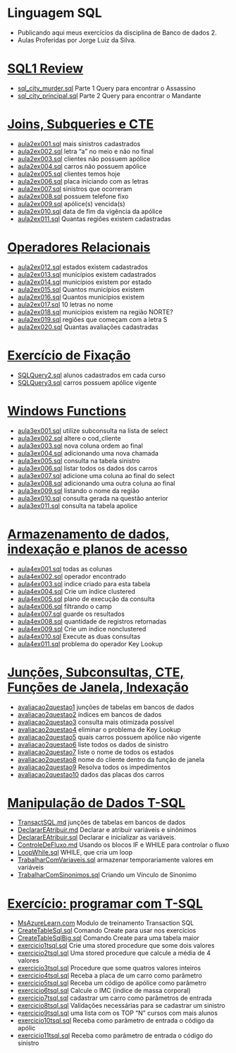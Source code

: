 # Linguagem SQL
- Publicando aqui meus exercícios da disciplina de Banco de dados 2.
- Aulas Proferidas por Jorge Luiz da Silva.
# [SQL1 Review](https://github.com/hqnicolas/DataBase-Level2-SQL/tree/main/Review)
- [sql_city_murder.sql](https://github.com/hqnicolas/DataBase-Level2-SQL/blob/main/Review/sql_city_murder.sql) Parte 1 Query para encontrar o Assassino
- [sql_city_principal.sql](https://github.com/hqnicolas/DataBase-Level2-SQL/blob/main/Review/sql_city_principal.sql) Parte 2 Query para encontrar o Mandante

# [Joins, Subqueries e CTE](https://github.com/hqnicolas/DataBase-Level2-SQL/tree/main/Joins%20Subqueries%20e%20CTE) 
- [aula2ex001.sql](https://github.com/hqnicolas/DataBase-Level2-SQL/blob/main/Joins%20Subqueries%20e%20CTE/aula2ex001.sql) mais sinistros cadastrados
- [aula2ex002.sql](https://github.com/hqnicolas/DataBase-Level2-SQL/blob/main/Joins%20Subqueries%20e%20CTE/aula2ex002.sql) letra “a” no meio e não no final
- [aula2ex003.sql](https://github.com/hqnicolas/DataBase-Level2-SQL/blob/main/Joins%20Subqueries%20e%20CTE/aula2ex003.sql) clientes não possuem apólice
- [aula2ex004.sql](https://github.com/hqnicolas/DataBase-Level2-SQL/blob/main/Joins%20Subqueries%20e%20CTE/aula2ex004.sql) carros não possuem apólice
- [aula2ex005.sql](https://github.com/hqnicolas/DataBase-Level2-SQL/blob/main/Joins%20Subqueries%20e%20CTE/aula2ex005.sql) clientes temos hoje 
- [aula2ex006.sql](https://github.com/hqnicolas/DataBase-Level2-SQL/blob/main/Joins%20Subqueries%20e%20CTE/aula2ex006.sql) placa iniciando com as letras
- [aula2ex007.sql](https://github.com/hqnicolas/DataBase-Level2-SQL/blob/main/Joins%20Subqueries%20e%20CTE/aula2ex007.sql) sinistros que ocorreram
- [aula2ex008.sql](https://github.com/hqnicolas/DataBase-Level2-SQL/blob/main/Joins%20Subqueries%20e%20CTE/aula2ex008.sql) possuem telefone fixo
- [aula2ex009.sql](https://github.com/hqnicolas/DataBase-Level2-SQL/blob/main/Joins%20Subqueries%20e%20CTE/aula2ex009.sql) apólice(s) vencida(s)
- [aula2ex010.sql](https://github.com/hqnicolas/DataBase-Level2-SQL/blob/main/Joins%20Subqueries%20e%20CTE/aula2ex010.sql) data de fim da vigência da apólice
- [aula2ex011.sql](https://github.com/hqnicolas/DataBase-Level2-SQL/blob/main/Joins%20Subqueries%20e%20CTE/aula2ex011.sql) Quantas regiões existem cadastradas

# [Operadores Relacionais](https://github.com/hqnicolas/DataBase-Level2-SQL/blob/main/Operadores%20Relacionais/README.md)
- [aula2ex012.sql](https://github.com/hqnicolas/DataBase-Level2-SQL/blob/main/Operadores%20Relacionais/aula2ex012.sql) estados existem cadastrados
- [aula2ex013.sql](https://github.com/hqnicolas/DataBase-Level2-SQL/blob/main/Operadores%20Relacionais/aula2ex013.sql)  municípios existem cadastrados
- [aula2ex014.sql](https://github.com/hqnicolas/DataBase-Level2-SQL/blob/main/Operadores%20Relacionais/aula2ex014.sql) municípios existem por estado
- [aula2ex015.sql](https://github.com/hqnicolas/DataBase-Level2-SQL/blob/main/Operadores%20Relacionais/aula2ex015.sql)  Quantos municípios existem 
- [aula2ex016.sql](https://github.com/hqnicolas/DataBase-Level2-SQL/blob/main/Operadores%20Relacionais/aula2ex016.sql) Quantos municípios existem
- [aula2ex017.sql](https://github.com/hqnicolas/DataBase-Level2-SQL/blob/main/Operadores%20Relacionais/aula2ex017.sql) 10 letras no nome
- [aula2ex018.sql](https://github.com/hqnicolas/DataBase-Level2-SQL/blob/main/Operadores%20Relacionais/aula2ex018.sql) municípios existem na região NORTE?
- [aula2ex019.sql](https://github.com/hqnicolas/DataBase-Level2-SQL/blob/main/Operadores%20Relacionais/aula2ex019.sql)  regiões que começam com a letra S
- [aula2ex020.sql](https://github.com/hqnicolas/DataBase-Level2-SQL/blob/main/Operadores%20Relacionais/aula2ex020.sql) Quantas avaliações cadastradas

# [Exercício de Fixação](https://github.com/hqnicolas/DataBase-Level2-SQL/tree/main/Exerc%C3%ADcio%20de%20Fixa%C3%A7%C3%A3o)
- [SQLQuery2.sql](https://github.com/hqnicolas/DataBase-Level2-SQL/blob/main/Exerc%C3%ADcio%20de%20Fixa%C3%A7%C3%A3o/SQLQuery2.sql) alunos cadastrados em cada curso
- [SQLQuery3.sql](https://github.com/hqnicolas/DataBase-Level2-SQL/blob/main/Exerc%C3%ADcio%20de%20Fixa%C3%A7%C3%A3o/SQLQuery3.sql) carros possuem apólice vigente

# [Windows Functions](https://github.com/hqnicolas/DataBase-Level2-SQL/tree/main/Windows%20Functions)  
- [aula3ex001.sql](https://github.com/hqnicolas/DataBase-Level2-SQL/blob/main/Windows%20Functions/aula3ex001.sql) utilize subconsulta na lista de select
- [aula3ex002.sql](https://github.com/hqnicolas/DataBase-Level2-SQL/blob/main/Windows%20Functions/aula3ex002.sql) altere o cod_cliente
- [aula3ex003.sql](https://github.com/hqnicolas/DataBase-Level2-SQL/blob/main/Windows%20Functions/aula3ex003.sql) nova coluna ordem ao final 
- [aula3ex004.sql](https://github.com/hqnicolas/DataBase-Level2-SQL/blob/main/Windows%20Functions/aula3ex004.sql) adicionando uma nova chamada
- [aula3ex005.sql](https://github.com/hqnicolas/DataBase-Level2-SQL/blob/main/Windows%20Functions/aula3ex005.sql) consulta na tabela sinistro 
- [aula3ex006.sql](https://github.com/hqnicolas/DataBase-Level2-SQL/blob/main/Windows%20Functions/aula3ex006.sql) listar todos os dados dos carros 
- [aula3ex007.sql](https://github.com/hqnicolas/DataBase-Level2-SQL/blob/main/Windows%20Functions/aula3ex007.sql) adicione uma coluna ao final do select
- [aula3ex008.sql](https://github.com/hqnicolas/DataBase-Level2-SQL/blob/main/Windows%20Functions/aula3ex008.sql) adicionando uma outra coluna ao final
- [aula3ex009.sql](https://github.com/hqnicolas/DataBase-Level2-SQL/blob/main/Windows%20Functions/aula3ex009.sql) listando o nome da região
- [aula3ex010.sql](https://github.com/hqnicolas/DataBase-Level2-SQL/blob/main/Windows%20Functions/aula3ex010.sql) consulta gerada na questão anterior
- [aula3ex011.sql](https://github.com/hqnicolas/DataBase-Level2-SQL/blob/main/Windows%20Functions/aula3ex011.sql) consulta na tabela apolice

# [Armazenamento de dados, indexação e planos de acesso](https://github.com/hqnicolas/DataBase-Level2-SQL/tree/main/Criar%20Indices)
- [aula4ex001.sql](https://github.com/hqnicolas/DataBase-Level2-SQL/blob/main/Criar%20Indices/aula4ex001.sql) todas as colunas
- [aula4ex002.sql](https://github.com/hqnicolas/DataBase-Level2-SQL/blob/main/Criar%20Indices/aula4ex002.sql) operador encontrado
- [aula4ex003.sql](https://github.com/hqnicolas/DataBase-Level2-SQL/blob/main/Criar%20Indices/aula4ex003.sql) indice criado para esta tabela
- [aula4ex004.sql](https://github.com/hqnicolas/DataBase-Level2-SQL/blob/main/Criar%20Indices/aula4ex004.sql) Crie um índice clustered
- [aula4ex005.sql](https://github.com/hqnicolas/DataBase-Level2-SQL/blob/main/Criar%20Indices/aula4ex005.sql) plano de execução da consulta
- [aula4ex006.sql](https://github.com/hqnicolas/DataBase-Level2-SQL/blob/main/Criar%20Indices/aula4ex006.sql) filtrando o camp
- [aula4ex007.sql](https://github.com/hqnicolas/DataBase-Level2-SQL/blob/main/Criar%20Indices/aula4ex007.sql) guarde os resultados
- [aula4ex008.sql](https://github.com/hqnicolas/DataBase-Level2-SQL/blob/main/Criar%20Indices/aula4ex008.sql) quantidade de registros retornadas
- [aula4ex009.sql](https://github.com/hqnicolas/DataBase-Level2-SQL/blob/main/Criar%20Indices/aula4ex009.sql) Crie um índice nonclustered
- [aula4ex010.sql](https://github.com/hqnicolas/DataBase-Level2-SQL/blob/main/Criar%20Indices/aula4ex010.sql) Execute as duas consultas
- [aula4ex011.sql](https://github.com/hqnicolas/DataBase-Level2-SQL/blob/main/Criar%20Indices/aula4ex011.sql) problema do operador Key Lookup

# [Junções, Subconsultas, CTE, Funções de Janela, Indexação](https://github.com/hqnicolas/DataBase-Level2-SQL/blob/main/Avalia%C3%A7%C3%A3o%201/avaliacao2.pdf)
- [avaliacao2questao1](https://github.com/hqnicolas/DataBase-Level2-SQL/blob/main/Avalia%C3%A7%C3%A3o%201/avaliacao2questao1.sql) junções de tabelas em bancos de dados
- [avaliacao2questao2](https://github.com/hqnicolas/DataBase-Level2-SQL/blob/main/Avalia%C3%A7%C3%A3o%201/avaliacao2questao2.sql) índices em bancos de dados
- [avaliacao2questao3](https://github.com/hqnicolas/DataBase-Level2-SQL/blob/main/Avalia%C3%A7%C3%A3o%201/avaliacao2questao3.sql) consulta mais otimizada possível 
- [avaliacao2questao4](https://github.com/hqnicolas/DataBase-Level2-SQL/blob/main/Avalia%C3%A7%C3%A3o%201/avaliacao2questao4.sql) eliminar o problema de Key Lookup
- [avaliacao2questao5](https://github.com/hqnicolas/DataBase-Level2-SQL/blob/main/Avalia%C3%A7%C3%A3o%201/avaliacao2questao5.sql) quais carros possuem apólice não vigente
- [avaliacao2questao6](https://github.com/hqnicolas/DataBase-Level2-SQL/blob/main/Avalia%C3%A7%C3%A3o%201/avaliacao2questao6.sql) liste todos os dados de sinistro
- [avaliacao2questao7](https://github.com/hqnicolas/DataBase-Level2-SQL/blob/main/Avalia%C3%A7%C3%A3o%201/avaliacao2questao7.sql) liste o nome de todos os estados
- [avaliacao2questao8](https://github.com/hqnicolas/DataBase-Level2-SQL/blob/main/Avalia%C3%A7%C3%A3o%201/avaliacao2questao8.sql) nome do cliente dentro da função de janela
- [avaliacao2questao9](https://github.com/hqnicolas/DataBase-Level2-SQL/blob/main/Avalia%C3%A7%C3%A3o%201/avaliacao2questao9.sql) Resolva todos os impedimentos
- [avaliacao2questao10](https://github.com/hqnicolas/DataBase-Level2-SQL/blob/main/Avalia%C3%A7%C3%A3o%201/avaliacao2questao10.sql) dados das placas dos carros

# [Manipulação de Dados T-SQL](https://github.com/hqnicolas/DataBase-Level2-SQL/tree/main/Declarar%20e%20Atribuir)
- [TransactSQL.md](https://github.com/hqnicolas/DataBase-Level2-SQL/blob/main/Declarar%20e%20Atribuir/T-SQL.md) junções de tabelas em bancos de dados
- [DeclararEAtribuir.md](https://github.com/hqnicolas/DataBase-Level2-SQL/blob/main/Declarar%20e%20Atribuir/declarar_e_atribuir.md) Declarar e atribuir variáveis e sinônimos
- [DeclararEAtribuir.sql](https://github.com/hqnicolas/DataBase-Level2-SQL/blob/main/Declarar%20e%20Atribuir/declarar_e_atribuir.sql) Declarar e inicializar as variáveis.
- [ControleDeFluxo.md](https://github.com/hqnicolas/DataBase-Level2-SQL/blob/main/Controle%20de%20Fluxo/controle_de_fluxo.md) Usando os blocos IF e WHILE para controlar o fluxo
- [LoopWhile.sql](https://github.com/hqnicolas/DataBase-Level2-SQL/blob/main/Controle%20de%20Fluxo/loop_while.sql)  WHILE, que cria um loop
- [TrabalharComVariaveis.sql](https://github.com/hqnicolas/DataBase-Level2-SQL/blob/main/Controle%20de%20Fluxo/trabalhar_com_variaveis.sql) armazenar temporariamente valores em variáveis
- [TrabalharComSinonimos.sql](https://github.com/hqnicolas/DataBase-Level2-SQL/blob/main/Controle%20de%20Fluxo/trabalho_com_sinonimos.sql) Criando um Vínculo de Sinonimo

# [Exercício: programar com T-SQL](https://raw.githubusercontent.com/hqnicolas/DataBase-Level2-SQL/refs/heads/main/exercicios_t_sql/Exercícios_Stored_Procedure_1.pdf)
- [MsAzureLearn.com](https://learn.microsoft.com/pt-br/training/modules/get-started-transact-sql-programming/6-exercise-program-transact-sql?ns-enrollment-type=learningpath&ns-enrollment-id=learn.wwl.program-transact-sql) Modulo de treinamento Transaction SQL
- [CreateTableSql.sql](https://github.com/hqnicolas/DataBase-Level2-SQL/blob/main/exercicios_t_sql/create_t-sql.sql) Comando Create para usar nos exercícios
- [CreateTableSqlBig.sql](https://github.com/hqnicolas/DataBase-Level2-SQL/blob/main/exercicios_t_sql/create_t-sql_big.sql) Comando Create para uma tabela maior
- [exercicio1tsql.sql](https://github.com/hqnicolas/DataBase-Level2-SQL/blob/main/exercicios_t_sql/exercicio1tsql.sql) Crie uma stored procedure que some dois valores
- [exercicio2tsql.sql](https://github.com/hqnicolas/DataBase-Level2-SQL/blob/main/exercicios_t_sql/exercicio2tsql.sql) Uma stored procedure que calcule a média de 4 valores
- [exercicio3tsql.sql](https://github.com/hqnicolas/DataBase-Level2-SQL/blob/main/exercicios_t_sql/exercicio3tsql.sql) Procedure que some quatros valores inteiros
- [exercicio4tsql.sql](https://github.com/hqnicolas/DataBase-Level2-SQL/blob/main/exercicios_t_sql/exercicio4tsql.sql) Receba a placa de um carro como parâmetro
- [exercicio5tsql.sql](https://github.com/hqnicolas/DataBase-Level2-SQL/blob/main/exercicios_t_sql/exercicio5tsql.sql) Receba um código de apólice como parâmetro
- [exercicio6tsql.sql](https://github.com/hqnicolas/DataBase-Level2-SQL/blob/main/exercicios_t_sql/exercicio6tsql.sql) Calcule o IMC (índice de massa corporal)
- [exercicio7tsql.sql](https://github.com/hqnicolas/DataBase-Level2-SQL/blob/main/exercicios_t_sql/exercicio7tsql.sql) cadastrar um carro como parâmetros de entrada
- [exercicio8tsql.sql](https://github.com/hqnicolas/DataBase-Level2-SQL/blob/main/exercicios_t_sql/exercicio8tsql.sql) Validações necessárias para se cadastrar um sinistro
- e[xercicio9tsql.sql](https://github.com/hqnicolas/DataBase-Level2-SQL/blob/main/exercicios_t_sql/exercicio9tsql.sql) uma lista com os TOP “N” cursos com mais alunos
- [exercicio10tsql.sql](https://github.com/hqnicolas/DataBase-Level2-SQL/blob/main/exercicios_t_sql/exercicio10tsql.sql) Receba como parâmetro de entrada o código da apólic
- [exercicio11tsql.sql](https://github.com/hqnicolas/DataBase-Level2-SQL/blob/main/exercicios_t_sql/exercicio11tsql.sql) Receba como parâmetro de entrada o código do sinistro
 




 
